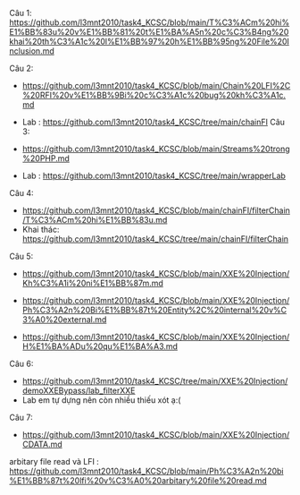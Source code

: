 Câu 1: https://github.com/l3mnt2010/task4_KCSC/blob/main/T%C3%ACm%20hi%E1%BB%83u%20v%E1%BB%81%20t%E1%BA%A5n%20c%C3%B4ng%20khai%20th%C3%A1c%20l%E1%BB%97%20h%E1%BB%95ng%20File%20Inclusion.md

Câu 2:
+ https://github.com/l3mnt2010/task4_KCSC/blob/main/Chain%20LFI%2C%20RFI%20v%E1%BB%9Bi%20c%C3%A1c%20bug%20kh%C3%A1c.md

+ Lab : https://github.com/l3mnt2010/task4_KCSC/tree/main/chainFI
Câu 3:
+ https://github.com/l3mnt2010/task4_KCSC/blob/main/Streams%20trong%20PHP.md

+ Lab : https://github.com/l3mnt2010/task4_KCSC/tree/main/wrapperLab

Câu 4:
+ https://github.com/l3mnt2010/task4_KCSC/blob/main/chainFI/filterChain/T%C3%ACm%20hi%E1%BB%83u.md
+ Khai thác: https://github.com/l3mnt2010/task4_KCSC/tree/main/chainFI/filterChain

Câu 5:
+ https://github.com/l3mnt2010/task4_KCSC/blob/main/XXE%20Injection/Kh%C3%A1i%20ni%E1%BB%87m.md

+ https://github.com/l3mnt2010/task4_KCSC/blob/main/XXE%20Injection/Ph%C3%A2n%20Bi%E1%BB%87t%20Entity%2C%20internal%20v%C3%A0%20external.md

+ https://github.com/l3mnt2010/task4_KCSC/blob/main/XXE%20Injection/H%E1%BA%ADu%20qu%E1%BA%A3.md

Câu 6:
+ https://github.com/l3mnt2010/task4_KCSC/tree/main/XXE%20Injection/demoXXEBypass/lab_filterXXE
+ Lab em tự dựng nên còn nhiều thiếu xót ạ:(

Câu 7:
+ https://github.com/l3mnt2010/task4_KCSC/blob/main/XXE%20Injection/CDATA.md


arbitary file read và LFI : https://github.com/l3mnt2010/task4_KCSC/blob/main/Ph%C3%A2n%20bi%E1%BB%87t%20lfi%20v%C3%A0%20arbitary%20file%20read.md